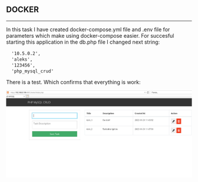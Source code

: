 ## DOCKER 

---------------------------------------------------------------------------------
In this task I have created docker-compose.yml file and .env file for parameters 
which make using docker-compose easier.
For succesful starting this application in the db.php file I changed next string:

```
  '10.5.0.2',
  'aleks',
  '123456',
  'php_mysql_crud' 
```
There is a test. Which confirms that everything is work:

![](./task.PNG)
